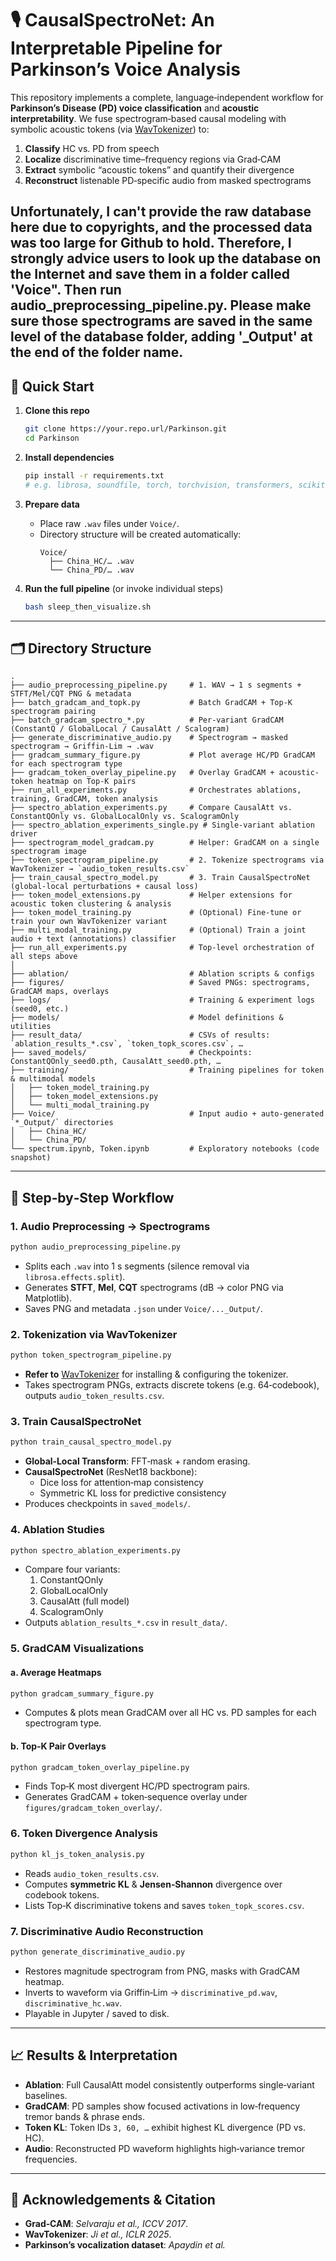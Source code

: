 # 🎙️ CausalSpectroNet: An Interpretable Pipeline for Parkinson’s Voice Analysis

This repository implements a complete, language‑independent workflow for **Parkinson’s Disease (PD) voice classification** and **acoustic interpretability**. We fuse spectrogram‑based causal modeling with symbolic acoustic tokens (via [WavTokenizer](https://github.com/xiaolaohu05/WavTokenizer)) to:

1. **Classify** HC vs. PD from speech
2. **Localize** discriminative time–frequency regions via Grad‑CAM  
3. **Extract** symbolic “acoustic tokens” and quantify their divergence  
4. **Reconstruct** listenable PD‑specific audio from masked spectrograms  

Unfortunately, I can't provide the raw database here due to copyrights, and the processed data was too large for Github to hold. Therefore, I strongly advice users to look up the database on the Internet and save them in a folder called 'Voice". Then run audio_preprocessing_pipeline.py. Please make sure those spectrograms are saved in the same level of the database folder, adding '_Output' at the end of the folder name.
---

## 🚀 Quick Start

1. **Clone this repo**  
   ```bash
   git clone https://your.repo.url/Parkinson.git
   cd Parkinson
   ```

2. **Install dependencies**  
   ```bash
   pip install -r requirements.txt
   # e.g. librosa, soundfile, torch, torchvision, transformers, scikit-learn, opencv-python, tqdm
   ```

3. **Prepare data**  
   - Place raw `.wav` files under `Voice/`.  
   - Directory structure will be created automatically:  
     ```
     Voice/
       ├── China_HC/… .wav
       └── China_PD/… .wav
     ```

4. **Run the full pipeline** (or invoke individual steps)  
   ```bash
   bash sleep_then_visualize.sh
   ```

---

## 🗂️ Directory Structure

```
.
├── audio_preprocessing_pipeline.py     # 1. WAV → 1 s segments + STFT/Mel/CQT PNG & metadata
├── batch_gradcam_and_topk.py           # Batch GradCAM + Top‑K spectrogram pairing
├── batch_gradcam_spectro_*.py          # Per‑variant GradCAM (ConstantQ / GlobalLocal / CausalAtt / Scalogram)
├── generate_discriminative_audio.py    # Spectrogram → masked spectrogram → Griffin‑Lim → .wav
├── gradcam_summary_figure.py           # Plot average HC/PD GradCAM for each spectrogram type
├── gradcam_token_overlay_pipeline.py   # Overlay GradCAM + acoustic‐token heatmap on Top‑K pairs
├── run_all_experiments.py              # Orchestrates ablations, training, GradCAM, token analysis
├── spectro_ablation_experiments.py     # Compare CausalAtt vs. ConstantQOnly vs. GlobalLocalOnly vs. ScalogramOnly
├── spectro_ablation_experiments_single.py # Single‑variant ablation driver
├── spectrogram_model_gradcam.py        # Helper: GradCAM on a single spectrogram image
├── token_spectrogram_pipeline.py       # 2. Tokenize spectrograms via WavTokenizer → `audio_token_results.csv`
├── train_causal_spectro_model.py       # 3. Train CausalSpectroNet (global‑local perturbations + causal loss)
├── token_model_extensions.py           # Helper extensions for acoustic token clustering & analysis
├── token_model_training.py             # (Optional) Fine‑tune or train your own WavTokenizer variant
├── multi_modal_training.py             # (Optional) Train a joint audio + text (annotations) classifier
├── run_all_experiments.py              # Top‑level orchestration of all steps above
│
├── ablation/                           # Ablation scripts & configs
├── figures/                            # Saved PNGs: spectrograms, GradCAM maps, overlays
├── logs/                               # Training & experiment logs (seed0, etc.)
├── models/                             # Model definitions & utilities
├── result_data/                        # CSVs of results: `ablation_results_*.csv`, `token_topk_scores.csv`, …
├── saved_models/                       # Checkpoints: ConstantQOnly_seed0.pth, CausalAtt_seed0.pth, …
├── training/                           # Training pipelines for token & multimodal models
│   ├── token_model_training.py
│   ├── token_model_extensions.py
│   └── multi_modal_training.py
├── Voice/                              # Input audio + auto‑generated `*_Output/` directories
│   ├── China_HC/
│   └── China_PD/
└── spectrum.ipynb, Token.ipynb         # Exploratory notebooks (code snapshot)
```

---

## 🔧 Step‑by‑Step Workflow

### 1. Audio Preprocessing → Spectrograms
```bash
python audio_preprocessing_pipeline.py
```
- Splits each `.wav` into 1 s segments (silence removal via `librosa.effects.split`).  
- Generates **STFT**, **Mel**, **CQT** spectrograms (dB → color PNG via Matplotlib).  
- Saves PNG and metadata `.json` under `Voice/..._Output/`.

### 2. Tokenization via WavTokenizer  
```bash
python token_spectrogram_pipeline.py
```
- **Refer to** [WavTokenizer](https://github.com/xiaolaohu05/WavTokenizer) for installing & configuring the tokenizer.  
- Takes spectrogram PNGs, extracts discrete tokens (e.g. 64‑codebook), outputs `audio_token_results.csv`.

### 3. Train CausalSpectroNet  
```bash
python train_causal_spectro_model.py
```
- **Global‑Local Transform**: FFT‐mask + random erasing.  
- **CausalSpectroNet** (ResNet18 backbone):  
  - Dice loss for attention‐map consistency  
  - Symmetric KL loss for predictive consistency  
- Produces checkpoints in `saved_models/`.

### 4. Ablation Studies  
```bash
python spectro_ablation_experiments.py
```
- Compare four variants:  
  1. ConstantQOnly  
  2. GlobalLocalOnly  
  3. CausalAtt (full model)  
  4. ScalogramOnly  
- Outputs `ablation_results_*.csv` in `result_data/`.

### 5. GradCAM Visualizations  
#### a. Average Heatmaps  
```bash
python gradcam_summary_figure.py
```
- Computes & plots mean GradCAM over all HC vs. PD samples for each spectrogram type.

#### b. Top‑K Pair Overlays  
```bash
python gradcam_token_overlay_pipeline.py
```
- Finds Top‑K most divergent HC/PD spectrogram pairs.  
- Generates GradCAM + token‐sequence overlay under `figures/gradcam_token_overlay/`.

### 6. Token Divergence Analysis  
```bash
python kl_js_token_analysis.py
```
- Reads `audio_token_results.csv`.  
- Computes **symmetric KL** & **Jensen‑Shannon** divergence over codebook tokens.  
- Lists Top‑K discriminative tokens and saves `token_topk_scores.csv`.

### 7. Discriminative Audio Reconstruction  
```bash
python generate_discriminative_audio.py
```
- Restores magnitude spectrogram from PNG, masks with GradCAM heatmap.  
- Inverts to waveform via Griffin‑Lim → `discriminative_pd.wav`, `discriminative_hc.wav`.  
- Playable in Jupyter / saved to disk.

---

## 📈 Results & Interpretation

- **Ablation**: Full CausalAtt model consistently outperforms single‐variant baselines.  
- **GradCAM**: PD samples show focused activations in low‐frequency tremor bands & phrase ends.  
- **Token KL**: Token IDs `3, 60, …` exhibit highest KL divergence (PD vs. HC).  
- **Audio**: Reconstructed PD waveform highlights high‐variance tremor frequencies.

---

## 🤝 Acknowledgements & Citation

- **Grad‑CAM**: *Selvaraju et al., ICCV 2017*.  
- **WavTokenizer**: *Ji et al., ICLR 2025*.  
- **Parkinson’s vocalization dataset**: *Apaydin et al.*  


